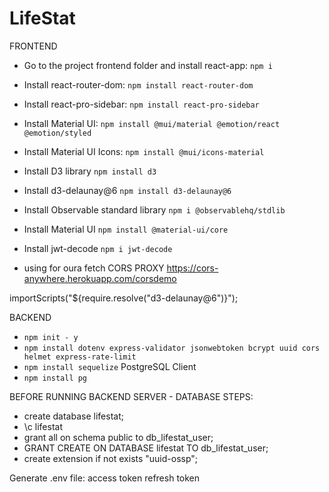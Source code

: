 # LifeStat

FRONTEND

- Go to the project frontend folder and install react-app:
  `npm i`
- Install react-router-dom:
  `npm install react-router-dom`

- Install react-pro-sidebar:
  `npm install react-pro-sidebar`

- Install Material UI:
  `npm install @mui/material @emotion/react @emotion/styled`

- Install Material UI Icons:
  `npm install @mui/icons-material`

- Install D3 library
  `npm install d3`

- Install d3-delaunay@6
  `npm install d3-delaunay@6`

- Install Observable standard library
  `npm i @observablehq/stdlib`

- Install Material UI
  `npm install @material-ui/core`

- Install jwt-decode
  `npm i jwt-decode`

- using for oura fetch
  CORS PROXY
  https://cors-anywhere.herokuapp.com/corsdemo

importScripts("${require.resolve("d3-delaunay@6")}");

BACKEND

- `npm init - y`
- `npm install dotenv express-validator jsonwebtoken bcrypt uuid cors helmet express-rate-limit`
- `npm install sequelize`
  PostgreSQL Client
- `npm install pg`

BEFORE RUNNING BACKEND SERVER - DATABASE STEPS:

- create database lifestat;
- \c lifestat
- grant all on schema public to db_lifestat_user;
- GRANT CREATE ON DATABASE lifestat TO db_lifestat_user;
- create extension if not exists "uuid-ossp";

Generate .env file:
access token
refresh token

